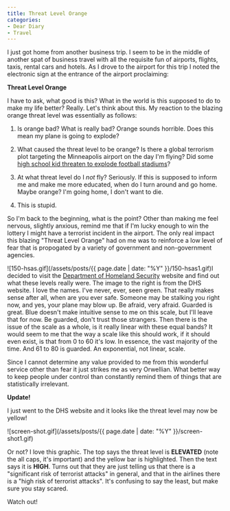 ```yaml
---
title: Threat Level Orange
categories:
- Dear Diary
- Travel
---
```


I just got home from another business trip. I seem to be in the middle of another spat of business travel with all the requisite fun of airports, flights, taxis, rental cars and hotels.
As I drove to the airport for this trip I noted the electronic sign at the entrance of the airport proclaiming:

**Threat Level Orange**

I have to ask, what good is this? What in the world is this supposed to do to make my life better? Really. Let's think about this. My reaction to the blazing orange threat level was essentially as follows:



  1. Is orange bad? What is really bad? Orange sounds horrible. Does this mean my plane is going to explode?


  2. What caused the threat level to be orange? Is there a global terrorism plot targeting the Minneapolis airport on the day I'm flying? Did some [high school kid threaten to explode football stadiums](http://www.cnn.com/2006/US/10/18/football.threats/)?


  3. At what threat level do I _not_ fly? Seriously. If this is supposed to inform me and make me more educated, when do I turn around and go home. Maybe orange? I'm going home, I don't want to die.


  4. This is stupid.

So I'm back to the beginning, what is the point? Other than making me feel nervous, slightly anxious, remind me that if I'm lucky enough to win the lottery I might have a terrorist incident in the airport. The only real impact this blazing "Threat Level Orange" had on me was to reinforce a low level of fear that is propogated by a variety of government and non-government agencies.

![150-hsas.gif](/assets/posts/{{ page.date | date: "%Y" }}/150-hsas1.gif)I  decided to visit the [Department of Homeland Security](http://www.dhs.gov/) website and find out what these levels really were. The image to the right is from the DHS website. I love the names. I've never, ever, seen green. That really makes sense after all, when are you ever safe. Someone may be stalking you right now, and yes, your plane may blow up. Be afraid, very afraid. Guarded is great. Blue doesn't make intuitive sense to me on this scale, but I'll leave that for now. Be guarded, don't trust those strangers. Then there is the issue of the scale as a whole, is it really linear with these equal bands? It would seem to me that the way a scale like this should work, if it should even exist, is that from 0 to 60 it's low. In essence, the vast majority of the time. And 61 to 80 is guarded. An exponential, not linear, scale.

Since I cannot determine any value provided to me from this wonderful service other than fear it just strikes me as very Orwellian. What better way to keep people under control than constantly remind them of things that are statistically irrelevant.

**Update!**

I just went to the DHS website and it looks like the threat level may now be yellow!

![screen-shot.gif](/assets/posts/{{ page.date | date: "%Y" }}/screen-shot1.gif)

Or not? I love this graphic. The top says the threat level is **ELEVATED** (note the all caps, it's important) and the yellow bar is highlighted. Then the text says it is **HIGH**. Turns out that they are just telling us that there is a "significant risk of terrorist attacks" in general, and that in the airlines there is a "high risk of terrorist attacks". It's confusing to say the least, but make sure you stay scared.

Watch out!
